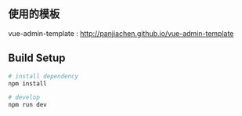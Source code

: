 ## 使用的模板
vue-admin-template : http://panjiachen.github.io/vue-admin-template

## Build Setup

```bash
# install dependency
npm install

# develop
npm run dev
```

